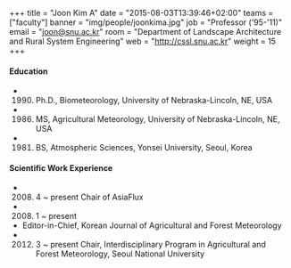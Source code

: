 +++
title = "Joon Kim A"
date = "2015-08-03T13:39:46+02:00"
teams = ["faculty"]
banner = "img/people/joonkima.jpg"
job = "Professor ('95-'11)"
email = "joon@snu.ac.kr"
room = "Department of Landscape Architecture and Rural System Engineering"
web = "http://cssl.snu.ac.kr"
weight = 15
+++

#### Education
+ 1990. Ph.D., Biometeorology, University of Nebraska-Lincoln, NE, USA
+ 1986. MS, Agricultural Meteorology, University of Nebraska-Lincoln, NE, USA
+ 1981. BS, Atmospheric Sciences, Yonsei University, Seoul, Korea

#### Scientific Work Experience
+ 2008. 4 ~ present	Chair of AsiaFlux
+ 2008. 1 ~ present
+ Editor-in-Chief, Korean Journal of Agricultural and Forest Meteorology    
+ 2012. 3 ~ present	Chair, Interdisciplinary Program in Agricultural and Forest Meteorology, Seoul National University
